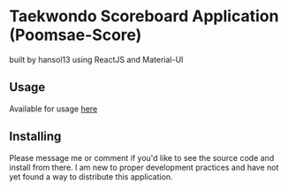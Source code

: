 # Taekwondo Scoreboard Application (Poomsae-Score)
built by hansol13 using ReactJS and Material-UI

## Usage
Available for usage [here](http://mhansolbaek.com/poomsae-score)

## Installing
Please message me or comment if you'd like to see the source code and install from there. 
I am new to proper development practices and have not yet found a way to distribute this application.
